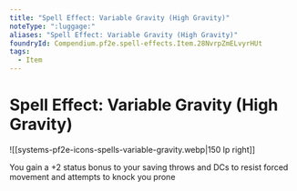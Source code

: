 ```yaml
---
title: "Spell Effect: Variable Gravity (High Gravity)"
noteType: ":luggage:"
aliases: "Spell Effect: Variable Gravity (High Gravity)"
foundryId: Compendium.pf2e.spell-effects.Item.28NvrpZmELvyrHUt
tags:
  - Item
---
```


# Spell Effect: Variable Gravity (High Gravity)
![[systems-pf2e-icons-spells-variable-gravity.webp|150 lp right]]

You gain a +2 status bonus to your saving throws and DCs to resist forced movement and attempts to knock you prone
